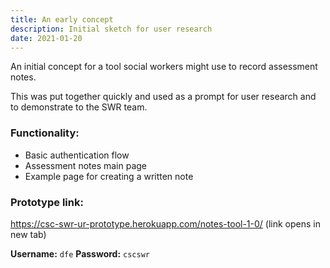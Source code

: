 ```yaml
---
title: An early concept
description: Initial sketch for user research
date: 2021-01-20
---
```


An initial concept for a tool social workers might use to record assessment notes.

This was put together quickly and used as a prompt for user research and to demonstrate to the SWR team.

### Functionality:

- Basic authentication flow
- Assessment notes main page
- Example page for creating a written note

### Prototype link:
<a href="https://csc-swr-ur-prototype.herokuapp.com/notes-tool-1-0/" target="_blank">https://csc-swr-ur-prototype.herokuapp.com/notes-tool-1-0/</a> (link opens in new tab)

**Username:** `dfe`
**Password:** `cscswr`